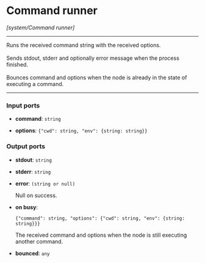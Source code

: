 # Command runner

_[system/Command runner]_

---

Runs the received command string with the received options.<br>
<br>
Sends stdout, stderr and optionally error message when the process finished.<br>
<br>
Bounces command and options when the node is already in the state of executing a command.<br>

---

### Input ports

* __command__: ` string `


* __options__: ` {"cwd": string, "env": {string: string}} `

### Output ports

* __stdout__: ` string `


* __stderr__: ` string `


* __error__: ` (string or null) `

    Null on success.<br>


* __on busy__: 
    ```
    {"command": string, "options": {"cwd": string, "env": {string: string}}}
    ```

    The received command and options when the node is still executing another command.<br>


* __bounced__: ` any `

